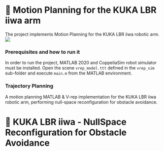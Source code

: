 # 🤖 Motion Planning for the KUKA LBR iiwa arm
The project implements Motion Planning for the KUKA LBR iiwa robotic arm.
![](https://github.com/ariannagavioli/Motion-Planning-for-KUKA-LBR/blob/main/resources/KUKA_presentation.gif)

### Prerequisites and how to run it
In order to run the project, MATLAB 2020 and CoppeliaSim robot simulator must be installed.
Open the scene `vrep_model.ttt` defined in the `vrep_sim` sub-folder and execute `main.m` from the MATLAB environment.
### Trajectory Planning

A motion planning MATLAB &amp; V-rep implementation for the KUKA LBR iiwa robotic arm, performing null-space reconfiguration for obstacle avoidance.

# 🤖 KUKA LBR iiwa - NullSpace Reconfiguration for Obstacle Avoidance
